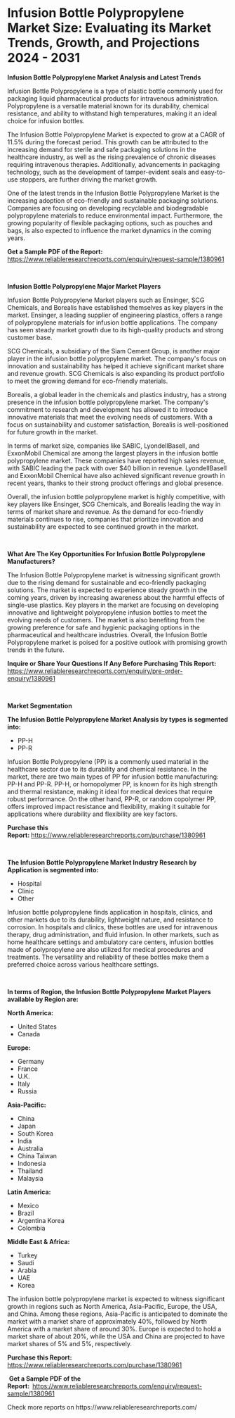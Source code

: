 <p><h1>Infusion Bottle Polypropylene Market Size: Evaluating its Market Trends, Growth, and Projections 2024 - 2031</h1></p><p><strong>Infusion Bottle Polypropylene Market Analysis and Latest Trends</strong></p>
<p><p>Infusion Bottle Polypropylene is a type of plastic bottle commonly used for packaging liquid pharmaceutical products for intravenous administration. Polypropylene is a versatile material known for its durability, chemical resistance, and ability to withstand high temperatures, making it an ideal choice for infusion bottles.</p><p>The Infusion Bottle Polypropylene Market is expected to grow at a CAGR of 11.5% during the forecast period. This growth can be attributed to the increasing demand for sterile and safe packaging solutions in the healthcare industry, as well as the rising prevalence of chronic diseases requiring intravenous therapies. Additionally, advancements in packaging technology, such as the development of tamper-evident seals and easy-to-use stoppers, are further driving the market growth.</p><p>One of the latest trends in the Infusion Bottle Polypropylene Market is the increasing adoption of eco-friendly and sustainable packaging solutions. Companies are focusing on developing recyclable and biodegradable polypropylene materials to reduce environmental impact. Furthermore, the growing popularity of flexible packaging options, such as pouches and bags, is also expected to influence the market dynamics in the coming years.</p></p>
<p><strong>Get a Sample PDF of the Report:&nbsp;</strong> <a href="https://www.reliableresearchreports.com/enquiry/request-sample/1380961">https://www.reliableresearchreports.com/enquiry/request-sample/1380961</a></p>
<p>&nbsp;</p>
<p><strong>Infusion Bottle Polypropylene Major Market Players</strong></p>
<p><p>Infusion Bottle Polypropylene Market players such as Ensinger, SCG Chemicals, and Borealis have established themselves as key players in the market. Ensinger, a leading supplier of engineering plastics, offers a range of polypropylene materials for infusion bottle applications. The company has seen steady market growth due to its high-quality products and strong customer base.</p><p>SCG Chemicals, a subsidiary of the Siam Cement Group, is another major player in the infusion bottle polypropylene market. The company's focus on innovation and sustainability has helped it achieve significant market share and revenue growth. SCG Chemicals is also expanding its product portfolio to meet the growing demand for eco-friendly materials.</p><p>Borealis, a global leader in the chemicals and plastics industry, has a strong presence in the infusion bottle polypropylene market. The company's commitment to research and development has allowed it to introduce innovative materials that meet the evolving needs of customers. With a focus on sustainability and customer satisfaction, Borealis is well-positioned for future growth in the market.</p><p>In terms of market size, companies like SABIC, LyondellBasell, and ExxonMobil Chemical are among the largest players in the infusion bottle polypropylene market. These companies have reported high sales revenue, with SABIC leading the pack with over $40 billion in revenue. LyondellBasell and ExxonMobil Chemical have also achieved significant revenue growth in recent years, thanks to their strong product offerings and global presence.</p><p>Overall, the infusion bottle polypropylene market is highly competitive, with key players like Ensinger, SCG Chemicals, and Borealis leading the way in terms of market share and revenue. As the demand for eco-friendly materials continues to rise, companies that prioritize innovation and sustainability are expected to see continued growth in the market.</p></p>
<p>&nbsp;</p>
<p><strong>What Are The Key Opportunities For Infusion Bottle Polypropylene Manufacturers?</strong></p>
<p><p>The Infusion Bottle Polypropylene market is witnessing significant growth due to the rising demand for sustainable and eco-friendly packaging solutions. The market is expected to experience steady growth in the coming years, driven by increasing awareness about the harmful effects of single-use plastics. Key players in the market are focusing on developing innovative and lightweight polypropylene infusion bottles to meet the evolving needs of customers. The market is also benefiting from the growing preference for safe and hygienic packaging options in the pharmaceutical and healthcare industries. Overall, the Infusion Bottle Polypropylene market is poised for a positive outlook with promising growth trends in the future.</p></p>
<p><strong>Inquire or Share Your Questions If Any Before Purchasing This Report:</strong> <a href="https://www.reliableresearchreports.com/enquiry/pre-order-enquiry/1380961">https://www.reliableresearchreports.com/enquiry/pre-order-enquiry/1380961</a></p>
<p>&nbsp;</p>
<p><strong>Market Segmentation</strong></p>
<p><strong>The Infusion Bottle Polypropylene Market Analysis by types is segmented into:</strong></p>
<p><ul><li>PP-H</li><li>PP-R</li></ul></p>
<p><p>Infusion Bottle Polypropylene (PP) is a commonly used material in the healthcare sector due to its durability and chemical resistance. In the market, there are two main types of PP for infusion bottle manufacturing: PP-H and PP-R. PP-H, or homopolymer PP, is known for its high strength and thermal resistance, making it ideal for medical devices that require robust performance. On the other hand, PP-R, or random copolymer PP, offers improved impact resistance and flexibility, making it suitable for applications where durability and flexibility are key factors.</p></p>
<p><strong>Purchase this Report:&nbsp;</strong><a href="https://www.reliableresearchreports.com/purchase/1380961">https://www.reliableresearchreports.com/purchase/1380961</a></p>
<p>&nbsp;</p>
<p><strong>The Infusion Bottle Polypropylene Market Industry Research by Application is segmented into:</strong></p>
<p><ul><li>Hospital</li><li>Clinic</li><li>Other</li></ul></p>
<p><p>Infusion bottle polypropylene finds application in hospitals, clinics, and other markets due to its durability, lightweight nature, and resistance to corrosion. In hospitals and clinics, these bottles are used for intravenous therapy, drug administration, and fluid infusion. In other markets, such as home healthcare settings and ambulatory care centers, infusion bottles made of polypropylene are also utilized for medical procedures and treatments. The versatility and reliability of these bottles make them a preferred choice across various healthcare settings.</p></p>
<p>&nbsp;</p>
<p><strong>In terms of Region, the Infusion Bottle Polypropylene Market Players available by Region are:</strong></p>
<p>
    <p> <strong> North America: </strong>
        <ul>
            <li>United States</li>
            <li>Canada</li>
        </ul>
        </p> 
    <p> <strong> Europe: </strong>
        <ul>
            <li>Germany</li>
            <li>France</li>
            <li>U.K.</li>
            <li>Italy</li>
            <li>Russia</li>
        </ul>
        </p> 
    <p> <strong> Asia-Pacific: </strong>
        <ul>
            <li>China</li>
            <li>Japan</li>
            <li>South Korea</li>
            <li>India</li>
            <li>Australia</li>
            <li>China Taiwan</li>
            <li>Indonesia</li>
            <li>Thailand</li>
            <li>Malaysia</li>
        </ul>
        </p> 
    <p> <strong> Latin America: </strong>
        <ul>
            <li>Mexico</li>
            <li>Brazil</li>
            <li>Argentina Korea</li>
            <li>Colombia</li>
        </ul>
        </p> 
    <p> <strong> Middle East & Africa: </strong>
        <ul>
            <li>Turkey</li>
            <li>Saudi</li>
            <li>Arabia</li>
            <li>UAE</li>
            <li>Korea</li>
        </ul>
    </p>
    </p>
<p><p>The infusion bottle polypropylene market is expected to witness significant growth in regions such as North America, Asia-Pacific, Europe, the USA, and China. Among these regions, Asia-Pacific is anticipated to dominate the market with a market share of approximately 40%, followed by North America with a market share of around 30%. Europe is expected to hold a market share of about 20%, while the USA and China are projected to have market shares of 5% and 5%, respectively.</p></p>
<p><strong>Purchase this Report: </strong><a href="https://www.reliableresearchreports.com/purchase/1380961">https://www.reliableresearchreports.com/purchase/1380961</a></p>
<p>&nbsp;<strong>Get a Sample PDF of the Report:&nbsp;&nbsp;</strong><a href="https://www.reliableresearchreports.com/enquiry/request-sample/1380961">https://www.reliableresearchreports.com/enquiry/request-sample/1380961</a></p>
<p><strong></strong></p>
<p>Check more reports on https://www.reliableresearchreports.com/</p>